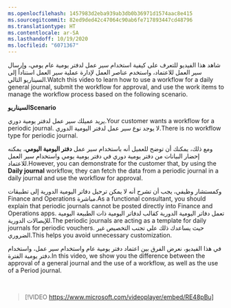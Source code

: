 ```yaml
---
ms.openlocfilehash: 1457983d2eba939ab3db0b36971d1574aac8e415
ms.sourcegitcommit: 82ed9ded42c47064c90ab6fe717893447cd48796
ms.translationtype: HT
ms.contentlocale: ar-SA
ms.lasthandoff: 10/19/2020
ms.locfileid: "6071367"
---
```

<span data-ttu-id="c2642-101">شاهد هذا الفيديو للتعرف على كيفية استخدام سير عمل لدفتر يومية عام يومي، وإرسال سير العمل للاعتماد، واستخدم عناصر العمل لإدارة عملية سير العمل استناداً إلى السيناريو التالي.</span><span class="sxs-lookup"><span data-stu-id="c2642-101">Watch this video to learn how to use a workflow for a daily general journal, submit the workflow for approval, and use the work items to manage the workflow process based on the following scenario.</span></span>

<span data-ttu-id="c2642-102">**السيناريو**</span><span class="sxs-lookup"><span data-stu-id="c2642-102">**Scenario**</span></span>

<span data-ttu-id="c2642-103">يريد عميلك سير عمل لدفتر يومية دوري.</span><span class="sxs-lookup"><span data-stu-id="c2642-103">Your customer wants a workflow for a periodic journal.</span></span> <span data-ttu-id="c2642-104">لا يوجد نوع سير عمل لدفتر اليومية الدوري.</span><span class="sxs-lookup"><span data-stu-id="c2642-104">There is no workflow type for periodic journal.</span></span> 

<span data-ttu-id="c2642-105">ومع ذلك، يمكنك أن توضح للعميل أنه باستخدام سير عمل **دفتر اليومية اليومي**، يمكنه إحضار البيانات من دفتر يومية دوري في دفتر يومية يومي واستخدام سير العمل للاعتماد.</span><span class="sxs-lookup"><span data-stu-id="c2642-105">However, you can demonstrate for the customer that, by using the **Daily journal** workflow, they can fetch the data from a periodic journal in a daily journal and use the workflow for approval.</span></span> 

<span data-ttu-id="c2642-106">وكمستشار وظيفي، يجب أن تشرح أنه لا يمكن ترحيل دفاتر اليومية الدورية إلى تطبيقات Finance and Operations مباشرة.</span><span class="sxs-lookup"><span data-stu-id="c2642-106">As a functional consultant, you should explain that periodic journals cannot be posted directly into Finance and Operations apps.</span></span> <span data-ttu-id="c2642-107">تعمل دفاتر اليومية الدورية كقالب لدفاتر اليومية ذات الطبيعة اليومية للإيصالات الدورية.</span><span class="sxs-lookup"><span data-stu-id="c2642-107">The periodic journals are acting as a template for daily journals for periodic vouchers.</span></span>
<span data-ttu-id="c2642-108">حيث يساعدك ذلك على تجنب التخصيص غير الضروري.</span><span class="sxs-lookup"><span data-stu-id="c2642-108">This helps you avoid unnecessary customization.</span></span>  

<span data-ttu-id="c2642-109">في هذا الفيديو، نعرض الفرق بين اعتماد دفتر يومية عام واستخدام سير عمل، واستخدام دفتر يومية الفترة.</span><span class="sxs-lookup"><span data-stu-id="c2642-109">In this video, we show you the difference between the approval of a general journal and the use of a workflow,  as well as the use of a Period journal.</span></span> 

&nbsp;
 > [!VIDEO https://www.microsoft.com/videoplayer/embed/RE48pBu]
